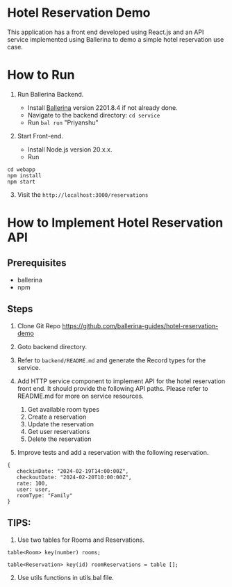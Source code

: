 # Hotel Reservation Demo

This application has a front end developed using React.js and an API service implemented using Ballerina to demo a simple hotel reservation use case.

# How to Run 

1. Run Ballerina Backend.
   - Install [Ballerina](https://ballerina.io/downloads/) version 2201.8.4 if not already done.
   - Navigate to the backend directory: `cd service`
   - Run `bal run` "Priyanshu"

2. Start Front-end.
   - Install Node.js version 20.x.x.
   - Run
```
cd webapp
npm install
npm start
```

3. Visit the `http://localhost:3000/reservations`


# How to Implement Hotel Reservation API

## Prerequisites

* ballerina
* npm

## Steps

1) Clone Git Repo https://github.com/ballerina-guides/hotel-reservation-demo
2) Goto backend directory.
3) Refer to `backend/README.md` and generate the Record types for the service.
4) Add HTTP service component to implement API for the hotel reservation front end. 
   It should provide the following API paths. Please refer to README.md for more on service resources.

   1) Get available room types
   2) Create a reservation
   3) Update the reservation
   4) Get user reservations
   5) Delete the reservation

5) Improve tests and add a reservation with the following reservation.

```
{
   checkinDate: "2024-02-19T14:00:00Z", 
   checkoutDate: "2024-02-20T10:00:00Z", 
   rate: 100, 
   user: user, 
   roomType: "Family"
}

```


## TIPS: 
   
1)  Use two tables for Rooms and Reservations.
   
   ```
   table<Room> key(number) rooms;

   table<Reservation> key(id) roomReservations = table [];
   
   ```
   
2)  Use utils functions in utils.bal file.
